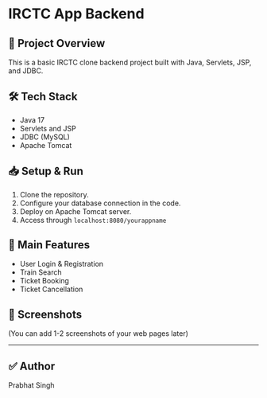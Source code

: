 # IRCTC App Backend

## 🚀 Project Overview
This is a basic IRCTC clone backend project built with Java, Servlets, JSP, and JDBC.

## 🛠 Tech Stack
- Java 17
- Servlets and JSP
- JDBC (MySQL)
- Apache Tomcat

## 📥 Setup & Run
1. Clone the repository.
2. Configure your database connection in the code.
3. Deploy on Apache Tomcat server.
4. Access through `localhost:8080/yourappname`

## 🔗 Main Features
- User Login & Registration
- Train Search
- Ticket Booking
- Ticket Cancellation

## 📸 Screenshots
(You can add 1-2 screenshots of your web pages later)

---

## ✅ Author
Prabhat Singh
